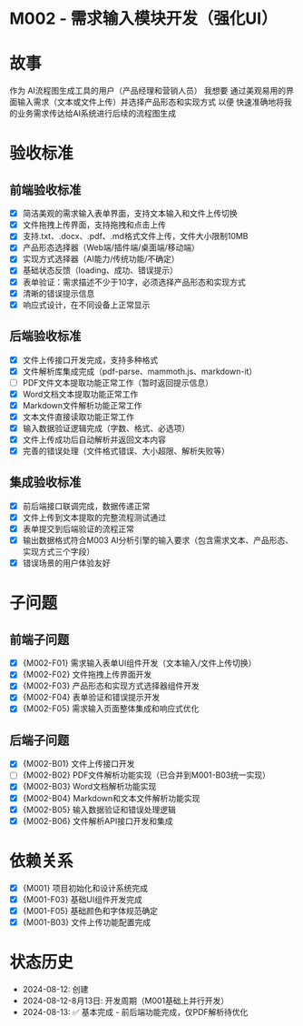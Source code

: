 # M002 - 需求输入模块开发（强化UI）

# 故事
作为 AI流程图生成工具的用户（产品经理和营销人员）
我想要 通过美观易用的界面输入需求（文本或文件上传）并选择产品形态和实现方式
以便 快速准确地将我的业务需求传达给AI系统进行后续的流程图生成

# 验收标准

## 前端验收标准
- [x] 简洁美观的需求输入表单界面，支持文本输入和文件上传切换
- [x] 文件拖拽上传界面，支持拖拽和点击上传
- [x] 支持.txt、.docx、.pdf、.md格式文件上传，文件大小限制10MB
- [x] 产品形态选择器（Web端/插件端/桌面端/移动端）
- [x] 实现方式选择器（AI能力/传统功能/不确定）
- [x] 基础状态反馈（loading、成功、错误提示）
- [x] 表单验证：需求描述不少于10字，必须选择产品形态和实现方式
- [x] 清晰的错误提示信息
- [x] 响应式设计，在不同设备上正常显示

## 后端验收标准
- [x] 文件上传接口开发完成，支持多种格式
- [x] 文件解析库集成完成（pdf-parse、mammoth.js、markdown-it）
- [ ] PDF文件文本提取功能正常工作（暂时返回提示信息）
- [x] Word文档文本提取功能正常工作
- [x] Markdown文件解析功能正常工作
- [x] 文本文件直接读取功能正常工作
- [x] 输入数据验证逻辑完成（字数、格式、必选项）
- [x] 文件上传成功后自动解析并返回文本内容
- [x] 完善的错误处理（文件格式错误、大小超限、解析失败等）

## 集成验收标准
- [x] 前后端接口联调完成，数据传递正常
- [x] 文件上传到文本提取的完整流程测试通过
- [x] 表单提交到后端验证的流程正常
- [x] 输出数据格式符合M003 AI分析引擎的输入要求（包含需求文本、产品形态、实现方式三个字段）
- [x] 错误场景的用户体验友好

# 子问题

## 前端子问题
- [x] {M002-F01} 需求输入表单UI组件开发（文本输入/文件上传切换）
- [x] {M002-F02} 文件拖拽上传界面开发
- [x] {M002-F03} 产品形态和实现方式选择器组件开发
- [x] {M002-F04} 表单验证和错误提示开发
- [x] {M002-F05} 需求输入页面整体集成和响应式优化

## 后端子问题
- [x] {M002-B01} 文件上传接口开发
- [ ] {M002-B02} PDF文件解析功能实现（已合并到M001-B03统一实现）
- [x] {M002-B03} Word文档解析功能实现
- [x] {M002-B04} Markdown和文本文件解析功能实现
- [x] {M002-B05} 输入数据验证和错误处理逻辑
- [x] {M002-B06} 文件解析API接口开发和集成

# 依赖关系
- [x] {M001} 项目初始化和设计系统完成
- [x] {M001-F03} 基础UI组件开发完成
- [x] {M001-F05} 基础颜色和字体规范确定
- [x] {M001-B03} 文件上传功能配置完成

# 状态历史
- 2024-08-12: 创建  
- 2024-08-12-8月13日: 开发周期（M001基础上并行开发）
- 2024-08-13: ✅ 基本完成 - 前后端功能完成，仅PDF解析待优化
